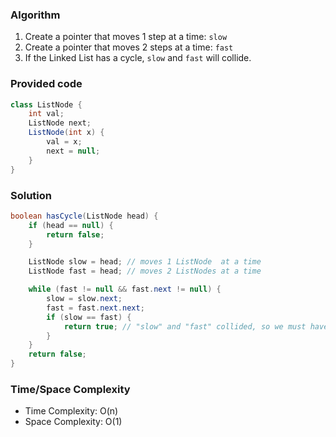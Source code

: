 ### Algorithm

1. Create a pointer that moves 1 step  at a time: `slow`
1. Create a pointer that moves 2 steps at a time: `fast`
1. If the Linked List has a cycle, `slow` and `fast` will collide.

### Provided code

```java
class ListNode {
    int val;
    ListNode next;
    ListNode(int x) {
        val = x;
        next = null;
    }
}
```

### Solution

```java
boolean hasCycle(ListNode head) {
    if (head == null) {
        return false;
    }

    ListNode slow = head; // moves 1 ListNode  at a time
    ListNode fast = head; // moves 2 ListNodes at a time

    while (fast != null && fast.next != null) {
        slow = slow.next;
        fast = fast.next.next;
        if (slow == fast) {
            return true; // "slow" and "fast" collided, so we must have a cycle.
        }
    }
    return false;
}
```
### Time/Space Complexity

- Time Complexity: O(n)
- Space Complexity: O(1)
